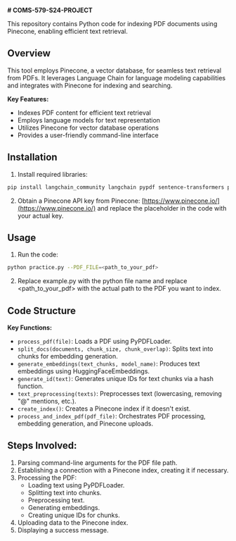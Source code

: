  **# COMS-579-S24-PROJECT**

This repository contains Python code for indexing PDF documents using Pinecone, enabling efficient text retrieval.

## Overview

This tool employs Pinecone, a vector database, for seamless text retrieval from PDFs. It leverages Language Chain for language modeling capabilities and integrates with Pinecone for indexing and searching.

**Key Features:**

- Indexes PDF content for efficient text retrieval
- Employs language models for text representation
- Utilizes Pinecone for vector database operations
- Provides a user-friendly command-line interface

## Installation

1. Install required libraries:

  ```bash
  pip install langchain_community langchain pypdf sentence-transformers pinecone-client
  ```

2. Obtain a Pinecone API key from Pinecone: [https://www.pinecone.io/](https://www.pinecone.io/) and replace the placeholder in the code with your actual key.

## Usage

1. Run the code:

  ```bash
  python practice.py --PDF_FILE=<path_to_your_pdf>
  ```

2. Replace example.py with the python file name and replace <path_to_your_pdf>
with the actual path to the PDF you want to index.

## Code Structure

**Key Functions:**

- `process_pdf(file)`: Loads a PDF using PyPDFLoader.
- `split_docs(documents, chunk_size, chunk_overlap)`: Splits text into chunks for embedding generation.
- `generate_embeddings(text_chunks, model_name)`: Produces text embeddings using HuggingFaceEmbeddings.
- `generate_id(text)`: Generates unique IDs for text chunks via a hash function.
- `text_preprocessing(texts)`: Preprocesses text (lowercasing, removing "@" mentions, etc.).
- `create_index()`: Creates a Pinecone index if it doesn't exist.
- `process_and_index_pdf(pdf_file)`: Orchestrates PDF processing, embedding generation, and Pinecone uploads.

## Steps Involved:

1. Parsing command-line arguments for the PDF file path.
2. Establishing a connection with a Pinecone index, creating it if necessary.
3. Processing the PDF:
   - Loading text using PyPDFLoader.
   - Splitting text into chunks.
   - Preprocessing text.
   - Generating embeddings.
   - Creating unique IDs for chunks.
4. Uploading data to the Pinecone index.
5. Displaying a success message.
